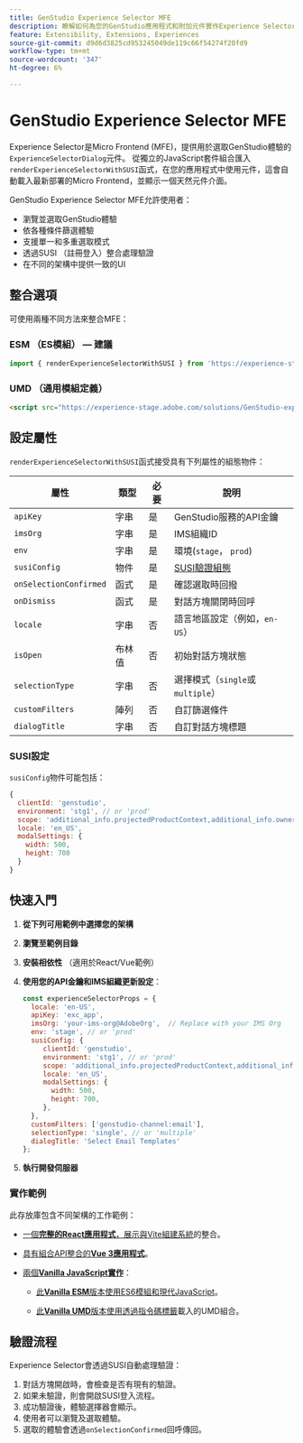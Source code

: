```yaml
---
title: GenStudio Experience Selector MFE
description: 瞭解如何為您的GenStudio應用程式和附加元件實作Experience Selector Micro FrontEnd。
feature: Extensibility, Extensions, Experiences
source-git-commit: d9d6d3825cd953245049de119c66f54274f20fd9
workflow-type: tm+mt
source-wordcount: '347'
ht-degree: 6%

---
```


# GenStudio Experience Selector MFE

Experience Selector是Micro Frontend (MFE)，提供用於選取GenStudio體驗的`ExperienceSelectorDialog`元件。 從獨立的JavaScript套件組合匯入`renderExperienceSelectorWithSUSI`函式，在您的應用程式中使用元件，這會自動載入最新部署的Micro Frontend，並顯示一個天然元件介面。

GenStudio Experience Selector MFE允許使用者：

- 瀏覽並選取GenStudio體驗
- 依各種條件篩選體驗
- 支援單一和多重選取模式
- 透過SUSI （註冊登入）整合處理驗證
- 在不同的架構中提供一致的UI

## 整合選項

可使用兩種不同方法來整合MFE：

### ESM （ES模組） — 建議

```javascript
import { renderExperienceSelectorWithSUSI } from 'https://experience-stage.adobe.com/solutions/GenStudio-experience-selector-mfe/static-assets/resources/@genstudio/experience-selector/esm/standalone.js';
```

### UMD （通用模組定義）

```html
<script src="https://experience-stage.adobe.com/solutions/GenStudio-experience-selector-mfe/static-assets/resources/@genstudio/experience-selector/umd/standalone.js"></script>
```

## 設定屬性

`renderExperienceSelectorWithSUSI`函式接受具有下列屬性的組態物件：

| 屬性 | 類型 | 必要 | 說明 |
|----------|------|----------|-------------|
| `apiKey` | 字串 | 是 | GenStudio服務的API金鑰 |
| `imsOrg` | 字串 | 是 | IMS組織ID |
| `env` | 字串 | 是 | 環境(`stage`， `prod`) |
| `susiConfig` | 物件 | 是 | [SUSI驗證組態](#susi-configuration) |
| `onSelectionConfirmed` | 函式 | 是 | 確認選取時回撥 |
| `onDismiss` | 函式 | 是 | 對話方塊關閉時回呼 |
| `locale` | 字串 | 否 | 語言地區設定（例如，`en-US`） |
| `isOpen` | 布林值 | 否 | 初始對話方塊狀態 |
| `selectionType` | 字串 | 否 | 選擇模式（`single`或`multiple`） |
| `customFilters` | 陣列 | 否 | 自訂篩選條件 |
| `dialogTitle` | 字串 | 否 | 自訂對話方塊標題 |

### SUSI設定

`susiConfig`物件可能包括：

```javascript
{
  clientId: 'genstudio',
  environment: 'stg1', // or 'prod'
  scope: 'additional_info.projectedProductContext,additional_info.ownerOrg,AdobeID,openid,session,read_organizations,ab.manage',
  locale: 'en_US',
  modalSettings: {
    width: 500,
    height: 700
  }
}
```

## 快速入門

1. **從下列可用範例中選擇您的架構**
1. **瀏覽至範例目錄**
1. **安裝相依性** （適用於React/Vue範例）
1. **使用您的API金鑰和IMS組織更新設定**：

   ```javascript
   const experienceSelectorProps = {
     locale: 'en-US',
     apiKey: 'exc_app',           
     imsOrg: 'your-ims-org@AdobeOrg',  // Replace with your IMS Org
     env: 'stage', // or 'prod'
     susiConfig: {
        clientId: 'genstudio',
        environment: 'stg1', // or 'prod'
        scope: 'additional_info.projectedProductContext,additional_info.ownerOrg,AdobeID,openid,session,read_organizations,ab.manage',
        locale: 'en_US',
        modalSettings: {
          width: 500,
          height: 700,
        },
     },
     customFilters: ['genstudio-channel:email'],
     selectionType: 'single', // or 'multiple'
     dialogTitle: 'Select Email Templates'
   };
   ```

1. **執行開發伺服器**

### 實作範例

此存放庫包含不同架構的工作範例：

- [一個&#x200B;**完整的React應用程式**，展示與Vite組建系統](https://github.com/adobe/genstudio-extensibility-examples/tree/main/genstudio-experience-selector-mfe/react-js)的整合。

- [具有組合API整合的&#x200B;**Vue 3應用程式**](https://github.com/adobe/genstudio-extensibility-examples/tree/main/genstudio-experience-selector-mfe/vue-js)。

- [兩個&#x200B;**Vanilla JavaScript實作**](https://github.com/adobe/genstudio-extensibility-examples/tree/main/genstudio-experience-selector-mfe/vanilla-js)：

   - [此&#x200B;**Vanilla ESM**&#x200B;版本使用ES6模組和現代JavaScript](https://github.com/adobe/genstudio-extensibility-examples/tree/main/genstudio-experience-selector-mfe/vanilla-js/vanilla-esm)。

   - [此&#x200B;**Vanilla UMD**&#x200B;版本使用透過指令碼標籤](https://github.com/adobe/genstudio-extensibility-examples/tree/main/genstudio-experience-selector-mfe/vanilla-js/vanilla-umd-global-var)載入的UMD組合。

## 驗證流程

Experience Selector會透過SUSI自動處理驗證：

1. 對話方塊開啟時，會檢查是否有現有的驗證。
1. 如果未驗證，則會開啟SUSI登入流程。
1. 成功驗證後，體驗選擇器會顯示。
1. 使用者可以瀏覽及選取體驗。
1. 選取的體驗會透過`onSelectionConfirmed`回呼傳回。
